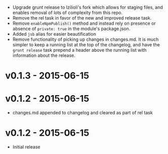 - Upgrade grunt release to lzilioli's fork which allows for staging files, and enables removal of lots of complexity from this repo.
- Remove the rel task in favor of the new and improved release task.
- Remove `enableNpmPublish()` method and instead rely on presence or absence of `private: true` in the module's package.json.
- Added `jsb` alias for easier beautification
- Remove functionality of picking up changes in changes.md. It is much simpler to keep a running list at the top of the changelog, and have the `grunt release` task prepend a header above the running list with information about the release.


# v0.1.3 - **2015-06-15**


# v0.1.2 - **2015-06-15**

- changes.md appended to changelog and cleared as part of rel task


# v0.1.2 - **2015-06-15**

- Initial release
